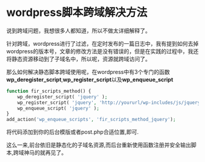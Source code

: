 # wordpress脚本跨域解决方法

说到跨域问题，我想很多人都知道，所以不做太详细解释了。

针对跨域，wordpress进行了过滤，在定时发布的一篇日志中，我有提到如何去掉wordpress的版本号，文章的修改方法是没有错误的，但是在实践的过程中，我还将静态资源移动到了子域名中，所以呢，资源就跨域访问了。

那么如何解决静态脚本跨域使用呢，在wordpress中有3个专门的函数**wp_deregister_script**,**wp_register_script**以及**wp_enqueue_script**

```php
function fir_scripts_method() {
    wp_deregister_script( 'jquery' );
    wp_register_script( 'jquery', 'http://yoururl/wp-includes/js/jquery/jquery.js');
    wp_enqueue_script( 'jquery' );
}
add_action('wp_enqueue_scripts', 'fir_scripts_method_jquery');
```

将代码添加到你的后台模版或者post.php合适位置,即可.

这么一来,前台依旧是静态化的子域名资源,而后台重新使用函数注册并安全输出脚本,跨域神马的就再见了。


